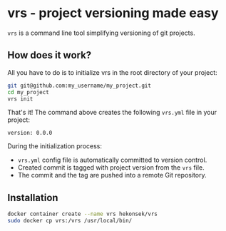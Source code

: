 # vrs - project versioning made easy

`vrs` is a command line tool simplifying versioning of git projects.

## How does it work?

All you have to do is to initialize vrs in the root directory of your project:

```bash
git git@github.com:my_username/my_project.git
cd my_project
vrs init
```

That's it! The command above creates the following `vrs.yml` file in your project:

```
version: 0.0.0
```

During the initialization process:
- `vrs.yml` config file is automatically committed to version control.
- Created commit is tagged with project version from the `vrs` file.
- The commit and the tag are pushed into a remote Git repository.

## Installation

```bash
docker container create --name vrs hekonsek/vrs
sudo docker cp vrs:/vrs /usr/local/bin/
```
